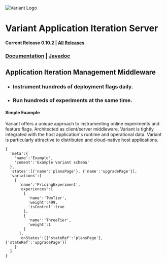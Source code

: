 ![Variant Logo](http://www.getvariant.com/wp-content/uploads/2016/07/VariantLogoSquare-100.png)

# Variant Application Iteration Server
#### Current Release 0.10.2 | [All Releases](https://www.getvariant.com/get/)

### [Documentation](https://www.getvariant.com/resources/docs) | [Javadoc](https://getvariant.github.io/variant-java-servlet-adapter/)


## Application Iteration Management Middleware

* ### Instrument hundreds of deployment flags daily.
* ### Run hundreds of experiments at the same time.

#### Simple Example

Variant offers a unique approach to instrumenting online experiments and feature flags. Architected as client/server middleware, Variant is tightly integrated with the host application's runtime and operational data. Variant is particularly attractive to distributed and cloud-native host applications.
```
{
  'meta':{
    'name':'Example',
    'coment':'Example Variant schema'
  },
  'states':[{'name':'plansPage'}, {'name':'upgradePage'}],
  'variations':[
    {
      'name':'PricingExperiment',
      'experiences':[
        {
          'name':'TwoTier',
          'weight':499,
          'isControl':true
        },
        {
          'name':'ThreeTier',
          'weight':1
        }
      ],
      'onStates':[{'stateRef':'plansPage'}, {'stateRef':'upgradePage'}]
    }
  ]
}
```
  
